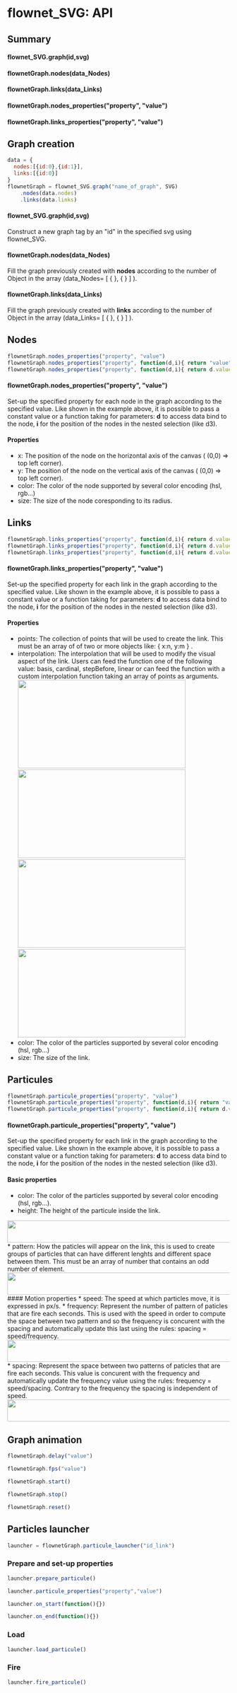 # flownet_SVG: API

## Summary
#### flownet_SVG.graph(id,svg)
#### flownetGraph.nodes(data_Nodes)
#### flownetGraph.links(data_Links)
#### flownetGraph.nodes_properties("property", "value")
#### flownetGraph.links_properties("property", "value")

## Graph creation

```js
data = {
  nodes:[{id:0},{id:1}],
  links:[{id:0}]
}
flownetGraph = flownet_SVG.graph("name_of_graph", SVG)
    .nodes(data.nodes)
    .links(data.links)
```
#### flownet_SVG.graph(id,svg)

Construct a new graph tag by an "id" in the specified svg using flownet_SVG.

#### flownetGraph.nodes(data_Nodes)

Fill the graph previously created with **nodes** according to the number of Object in the array (data_Nodes= [ {  }, {  } ] ).

#### flownetGraph.links(data_Links)

Fill the graph previously created with **links** according to the number of Object in the array (data_Links= [ {  }, {  } ] ).


## Nodes

```js
flownetGraph.nodes_properties("property", "value")
flownetGraph.nodes_properties("property", function(d,i){ return "value"})
flownetGraph.nodes_properties("property", function(d,i){ return d.value})
```
#### flownetGraph.nodes_properties("property", "value")

Set-up the specified property for each node in the graph according to the specified value. Like shown in the example above,
it is possible to pass a constant value or a function taking for parameters: **d** to access data bind to the node, **i** for the
position of the nodes in the nested selection (like d3).

#### Properties
* x: The position of the node on the horizontal axis of the canvas ( (0,0) => top left corner).
* y: The position of the node on the vertical axis of the canvas ( (0,0) => top left corner).
* color: The color of the node supported by several color encoding (hsl, rgb...)
* size: The size of the node coresponding to its radius.

## Links

```js
flownetGraph.links_properties("property", function(d,i){ return d.value})
flownetGraph.links_properties("property", function(d,i){ return d.value})
flownetGraph.links_properties("property", function(d,i){ return d.value})
```
#### flownetGraph.links_properties("property", "value")

Set-up the specified property for each link in the graph according to the specified value. Like shown in the example above,
it is possible to pass a constant value or a function taking for parameters: **d** to access data bind to the node, **i** for the
position of the nodes in the nested selection (like d3).

#### Properties
* points: The collection of points that will be used to create the link. This must be an array of of two or more objects like: { x:n, y:m } .
* interpolation: The interpolation that will be used to modify the visual aspect of the link. Users can feed the function one of the following value: basis,
 cardinal, stepBefore, linear or can feed the function with a custom interpolation function taking an array of points as arguments.
  <img src="https://github.com/HugoRomat/flownet_SVG/blob/master/APIressources/interpolation/curveLinear.png" width="380" height="200">
  <img src="https://github.com/HugoRomat/flownet_SVG/blob/master/APIressources/interpolation/curveBasis.png" width="380" height="200">
  <img src="https://github.com/HugoRomat/flownet_SVG/blob/master/APIressources/interpolation/curveCardinal.png" width="380" height="200">
  <img src="https://github.com/HugoRomat/flownet_SVG/blob/master/APIressources/interpolation/curveStepBefore.png" width="380" height="200">
* color: The color of the particles supported by several color encoding (hsl, rgb...)
* size: The size of the link.

## Particules

```js
flownetGraph.particule_properties("property", "value")
flownetGraph.particule_properties("property", function(d,i){ return "value"})
flownetGraph.particule_properties("property", function(d,i){ return d.value})
```
#### flownetGraph.particule_properties("property", "value")

Set-up the specified property for each link in the graph according to the specified value. Like shown in the example above,
it is possible to pass a constant value or a function taking for parameters: **d** to access data bind to the node, **i** for the
position of the nodes in the nested selection (like d3).

#### Basic properties
* color: The color of the particles supported by several color encoding (hsl, rgb...).
* height: The height of the particule inside the link.
<img src="https://github.com/HugoRomat/flownet_SVG/blob/master/APIressources/particule_height/height.png" width="800" height="50">
* pattern: How the paticles will appear on the link, this is used to create groups of particles that can have different lenghts and different space between them. This must be an array of number that contains an odd number of element.
<img src="https://github.com/HugoRomat/flownet_SVG/blob/master/APIressources/pattern/pattern.png" width="800" height="50">
#### Motion properties
* speed: The speed at which particles move, it is expressed in px/s.
* frequency: Represent the number of pattern of paticles that are fire each seconds. This is used with the speed in order to compute the space between two pattern and so the frequency is concurent with the spacing and automatically update this last using the rules: spacing = speed/frequency.
<img src="https://github.com/HugoRomat/flownet_SVG/blob/master/APIressources/frequency_speed/frequencySpeed.png" width="800" height="50">
* spacing: Represent the space between two patterns of paticles that are fire each seconds. This value is concurent with the frequency and automatically update the frequency value using the rules: frequency = speed/spacing. Contrary to the frequency the spacing is independent of speed.
<img src="" width="800" height="50">

## Graph animation

```js
flownetGraph.delay("value")
```

```js
flownetGraph.fps("value")
```

```js
flownetGraph.start()
```

```js
flownetGraph.stop()
```

```js
flownetGraph.reset()
```

## Particles launcher

```js
launcher = flownetGraph.particule_launcher("id_link")
```
### Prepare and set-up properties
```js
launcher.prepare_particule()
```

```js
launcher.particule_properties("property","value")
```
```js
launcher.on_start(function(){})
```
```js
launcher.on_end(function(){})
```

### Load

```js
launcher.load_particule()
```

### Fire

```js
launcher.fire_particule()
```
